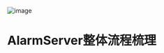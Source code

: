 ![image](https://github.com/wangpengdc/AlarmServer/blob/master/AlarmServer.jpg)
# AlarmServer整体流程梳理
